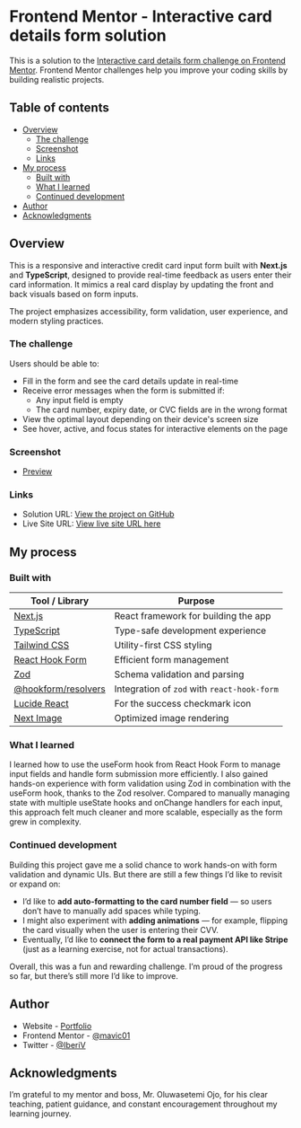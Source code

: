 # Frontend Mentor - Interactive card details form solution

This is a solution to the [Interactive card details form challenge on Frontend Mentor](https://www.frontendmentor.io/challenges/interactive-card-details-form-XpS8cKZDWw). Frontend Mentor challenges help you improve your coding skills by building realistic projects. 

## Table of contents

- [Overview](#overview)
  - [The challenge](#the-challenge)
  - [Screenshot](#screenshot)
  - [Links](#links)
- [My process](#my-process)
  - [Built with](#built-with)
  - [What I learned](#what-i-learned)
  - [Continued development](#continued-development)
- [Author](#author)
- [Acknowledgments](#acknowledgments)

## Overview

This is a responsive and interactive credit card input form built with **Next.js** and **TypeScript**, designed to provide real-time feedback as users enter their card information. It mimics a real card display by updating the front and back visuals based on form inputs.

The project emphasizes accessibility, form validation, user experience, and modern styling practices.

### The challenge

Users should be able to:

- Fill in the form and see the card details update in real-time
- Receive error messages when the form is submitted if:
  - Any input field is empty
  - The card number, expiry date, or CVC fields are in the wrong format
- View the optimal layout depending on their device's screen size
- See hover, active, and focus states for interactive elements on the page

### Screenshot

- [Preview](/public/preview.png)

### Links

- Solution URL: [View the project on GitHub](https://github.com/mavic01/cardz/)
- Live Site URL: [View live site URL here](https://cardz-mauve.vercel.app/)

## My process

### Built with

| Tool / Library       | Purpose                                 |
|----------------------|------------------------------------------|
| [Next.js](https://nextjs.org/)             | React framework for building the app |
| [TypeScript](https://www.typescriptlang.org/)     | Type-safe development experience     |
| [Tailwind CSS](https://tailwindcss.com/)          | Utility-first CSS styling             |
| [React Hook Form](https://react-hook-form.com/)   | Efficient form management             |
| [Zod](https://zod.dev/)                            | Schema validation and parsing         |
| [@hookform/resolvers](https://react-hook-form.com/get-started#SchemaValidation) | Integration of `zod` with `react-hook-form` |
| [Lucide React](https://lucide.dev/)               | For the success checkmark icon        |
| [Next Image](https://nextjs.org/docs/api-reference/next/image) | Optimized image rendering             |

### What I learned

I learned how to use the useForm hook from React Hook Form to manage input fields and handle form submission more efficiently. I also gained hands-on experience with form validation using Zod in combination with the useForm hook, thanks to the Zod resolver. Compared to manually managing state with multiple useState hooks and onChange handlers for each input, this approach felt much cleaner and more scalable, especially as the form grew in complexity.

### Continued development

Building this project gave me a solid chance to work hands-on with form validation and dynamic UIs. But there are still a few things I’d like to revisit or expand on:

- I’d like to **add auto-formatting to the card number field** — so users don’t have to manually add spaces while typing.
- I might also experiment with **adding animations** — for example, flipping the card visually when the user is entering their CVV.
- Eventually, I’d like to **connect the form to a real payment API like Stripe** (just as a learning exercise, not for actual transactions).

Overall, this was a fun and rewarding challenge. I’m proud of the progress so far, but there’s still more I’d like to improve.

## Author

- Website - [Portfolio](https://mavic-portfolio.vercel.app/)
- Frontend Mentor - [@mavic01](https://www.frontendmentor.io/profile/mavic01)
- Twitter - [@IberiV](https://x.com/IberiV)

## Acknowledgments

I’m grateful to my mentor and boss, Mr. Oluwasetemi Ojo, for his clear teaching, patient guidance, and constant encouragement throughout my learning journey.


